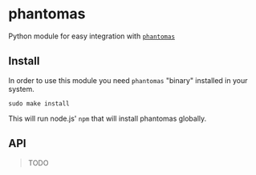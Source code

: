 phantomas
=================================================

Python module for easy integration with [`phantomas`](https://github.com/macbre/phantomas)


## Install

In order to use this module you need `phantomas` "binary" installed in your system.

```
sudo make install
```

This will run node.js' `npm` that will install phantomas globally.

## API

> TODO

